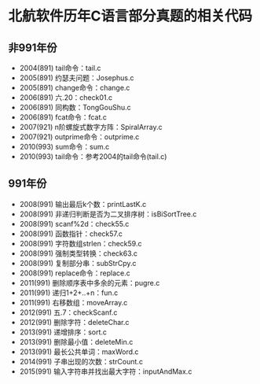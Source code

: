 # 北航软件历年C语言部分真题的相关代码

## 非991年份
+ 2004(891) tail命令：tail.c
+ 2005(891) 约瑟夫问题：Josephus.c
+ 2005(891) change命令：change.c
+ 2006(891) 六.20：check01.c
+ 2006(891) 同构数：TongGouShu.c
+ 2006(891) fcat命令：fcat.c
+ 2007(921) n阶螺旋式数字方阵：SpiralArray.c
+ 2007(921) outprime命令：outprime.c
+ 2010(993) sum命令：sum.c
+ 2010(993) tail命令：参考2004的tail命令(tail.c)

## 991年份
+ 2008(991) 输出最后k个数：printLastK.c
+ 2008(991) 非递归判断是否为二叉排序树：isBiSortTree.c
+ 2008(991) scanf%2d：check55.c
+ 2008(991) 函数指针：check57.c
+ 2008(991) 字符数组strlen：check59.c
+ 2008(991) 强制类型转换：check63.c
+ 2008(991) 复制部分串：subStrCpy.c
+ 2008(991) replace命令：replace.c
+ 2011(991) 删除顺序表中多余的元素：pugre.c
+ 2011(991) 递归1+2+..+n：fun.c
+ 2011(991) 右移数组：moveArray.c
+ 2012(991) 五.7：checkScanf.c
+ 2012(991) 删除字符：deleteChar.c
+ 2013(991) 递增排序：sort.c
+ 2013(991) 删除最小值：deleteMin.c
+ 2013(991) 最长公共单词：maxWord.c
+ 2014(991) 子串出现的次数：strCount.c
+ 2015(991) 输入字符串并找出最大字符：inputAndMax.c
